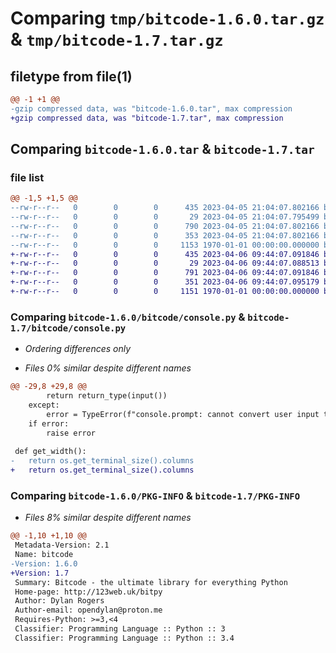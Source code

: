 # Comparing `tmp/bitcode-1.6.0.tar.gz` & `tmp/bitcode-1.7.tar.gz`

## filetype from file(1)

```diff
@@ -1 +1 @@
-gzip compressed data, was "bitcode-1.6.0.tar", max compression
+gzip compressed data, was "bitcode-1.7.tar", max compression
```

## Comparing `bitcode-1.6.0.tar` & `bitcode-1.7.tar`

### file list

```diff
@@ -1,5 +1,5 @@
--rw-r--r--   0        0        0      435 2023-04-05 21:04:07.802166 bitcode-1.6.0/README.md
--rw-r--r--   0        0        0       29 2023-04-05 21:04:07.795499 bitcode-1.6.0/bitcode/__init__.py
--rw-r--r--   0        0        0      790 2023-04-05 21:04:07.802166 bitcode-1.6.0/bitcode/console.py
--rw-r--r--   0        0        0      353 2023-04-05 21:04:07.802166 bitcode-1.6.0/pyproject.toml
--rw-r--r--   0        0        0     1153 1970-01-01 00:00:00.000000 bitcode-1.6.0/PKG-INFO
+-rw-r--r--   0        0        0      435 2023-04-06 09:44:07.091846 bitcode-1.7/README.md
+-rw-r--r--   0        0        0       29 2023-04-06 09:44:07.088513 bitcode-1.7/bitcode/__init__.py
+-rw-r--r--   0        0        0      791 2023-04-06 09:44:07.091846 bitcode-1.7/bitcode/console.py
+-rw-r--r--   0        0        0      351 2023-04-06 09:44:07.095179 bitcode-1.7/pyproject.toml
+-rw-r--r--   0        0        0     1151 1970-01-01 00:00:00.000000 bitcode-1.7/PKG-INFO
```

### Comparing `bitcode-1.6.0/bitcode/console.py` & `bitcode-1.7/bitcode/console.py`

 * *Ordering differences only*

 * *Files 0% similar despite different names*

```diff
@@ -29,8 +29,8 @@
 		return return_type(input())
 	except:
 		error = TypeError(f"console.prompt: cannot convert user input to {return_type}")
 	if error:
 		raise error
 
 def get_width():
-	return os.get_terminal_size().columns
+	return os.get_terminal_size().columns
```

### Comparing `bitcode-1.6.0/PKG-INFO` & `bitcode-1.7/PKG-INFO`

 * *Files 8% similar despite different names*

```diff
@@ -1,10 +1,10 @@
 Metadata-Version: 2.1
 Name: bitcode
-Version: 1.6.0
+Version: 1.7
 Summary: Bitcode - the ultimate library for everything Python
 Home-page: http://123web.uk/bitpy
 Author: Dylan Rogers
 Author-email: opendylan@proton.me
 Requires-Python: >=3,<4
 Classifier: Programming Language :: Python :: 3
 Classifier: Programming Language :: Python :: 3.4
```

